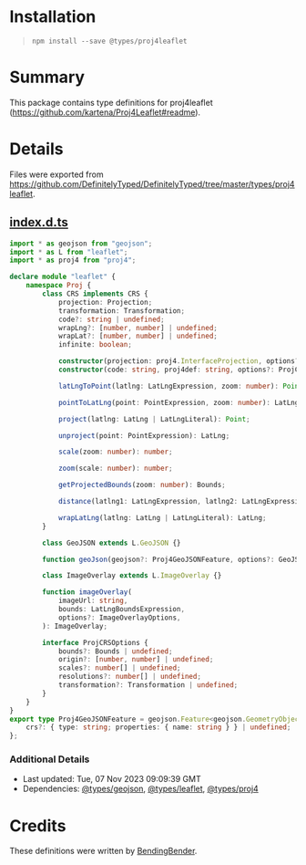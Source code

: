 # Installation
> `npm install --save @types/proj4leaflet`

# Summary
This package contains type definitions for proj4leaflet (https://github.com/kartena/Proj4Leaflet#readme).

# Details
Files were exported from https://github.com/DefinitelyTyped/DefinitelyTyped/tree/master/types/proj4leaflet.
## [index.d.ts](https://github.com/DefinitelyTyped/DefinitelyTyped/tree/master/types/proj4leaflet/index.d.ts)
````ts
import * as geojson from "geojson";
import * as L from "leaflet";
import * as proj4 from "proj4";

declare module "leaflet" {
    namespace Proj {
        class CRS implements CRS {
            projection: Projection;
            transformation: Transformation;
            code?: string | undefined;
            wrapLng?: [number, number] | undefined;
            wrapLat?: [number, number] | undefined;
            infinite: boolean;

            constructor(projection: proj4.InterfaceProjection, options?: ProjCRSOptions);
            constructor(code: string, proj4def: string, options?: ProjCRSOptions);

            latLngToPoint(latlng: LatLngExpression, zoom: number): Point;

            pointToLatLng(point: PointExpression, zoom: number): LatLng;

            project(latlng: LatLng | LatLngLiteral): Point;

            unproject(point: PointExpression): LatLng;

            scale(zoom: number): number;

            zoom(scale: number): number;

            getProjectedBounds(zoom: number): Bounds;

            distance(latlng1: LatLngExpression, latlng2: LatLngExpression): number;

            wrapLatLng(latlng: LatLng | LatLngLiteral): LatLng;
        }

        class GeoJSON extends L.GeoJSON {}

        function geoJson(geojson?: Proj4GeoJSONFeature, options?: GeoJSONOptions): GeoJSON;

        class ImageOverlay extends L.ImageOverlay {}

        function imageOverlay(
            imageUrl: string,
            bounds: LatLngBoundsExpression,
            options?: ImageOverlayOptions,
        ): ImageOverlay;

        interface ProjCRSOptions {
            bounds?: Bounds | undefined;
            origin?: [number, number] | undefined;
            scales?: number[] | undefined;
            resolutions?: number[] | undefined;
            transformation?: Transformation | undefined;
        }
    }
}
export type Proj4GeoJSONFeature = geojson.Feature<geojson.GeometryObject> & {
    crs?: { type: string; properties: { name: string } } | undefined;
};

````

### Additional Details
 * Last updated: Tue, 07 Nov 2023 09:09:39 GMT
 * Dependencies: [@types/geojson](https://npmjs.com/package/@types/geojson), [@types/leaflet](https://npmjs.com/package/@types/leaflet), [@types/proj4](https://npmjs.com/package/@types/proj4)

# Credits
These definitions were written by [BendingBender](https://github.com/BendingBender).
